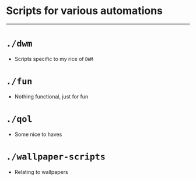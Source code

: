 # Scripts for various automations

---

# `./dwm`
- Scripts specific to my rice of `DWM`

# `./fun`
- Nothing functional, just for fun

# `./qol`
- Some nice to haves

# `./wallpaper-scripts`
- Relating to wallpapers
